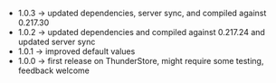 * 1.0.3 -> updated dependencies, server sync, and compiled against 0.217.30
* 1.0.2 -> updated dependencies and compiled against 0.217.24 and updated server sync
* 1.0.1 -> improved default values
* 1.0.0 -> first release on ThunderStore, might require some testing, feedback welcome
